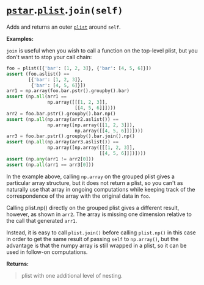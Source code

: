 # [`pstar`](/docs/pstar.md).[`plist`](/docs/pstar_plist.md).`join(self)`

Adds and returns an outer [`plist`](/docs/pstar_plist.md) around `self`.

**Examples:**

`join` is useful when you wish to call a function on the top-level plist,
but you don't want to stop your call chain:
```python
foo = plist([{'bar': [1, 2, 3]}, {'bar': [4, 5, 6]}])
assert (foo.aslist() ==
        [{'bar': [1, 2, 3]},
         {'bar': [4, 5, 6]}])
arr1 = np.array(foo.bar.pstr().groupby().bar)
assert (np.all(arr1 ==
               np.array([[[1, 2, 3]],
                         [[4, 5, 6]]])))
arr2 = foo.bar.pstr().groupby().bar.np()
assert (np.all(np.array(arr2.aslist()) ==
               np.array([np.array([[1, 2, 3]]),
                         np.array([[4, 5, 6]])])))
arr3 = foo.bar.pstr().groupby().bar.join().np()
assert (np.all(np.array(arr3.aslist()) ==
               np.array([np.array([[[1, 2, 3]],
                                  [[4, 5, 6]]])])))
assert (np.any(arr1 != arr2[0]))
assert (np.all(arr1 == arr3[0]))
```
In the example above, calling `np.array` on the grouped plist gives a
particular array structure, but it does not return a plist, so you can't as
naturally use that array in ongoing computations while keeping track of
the correspondence of the array with the original data in `foo`.

Calling plist.np() directly on the grouped plist gives a different result,
however, as shown in `arr2`. The array is missing one dimension relative to
the call that generated `arr1`.

Instead, it is easy to call `plist.join()` before calling `plist.np()` in
this case in order to get the same result of passing `self` to `np.array()`,
but the advantage is that the numpy array is still wrapped in a plist, so it
can be used in follow-on computations.

**Returns:**

>    plist with one additional level of nesting.



